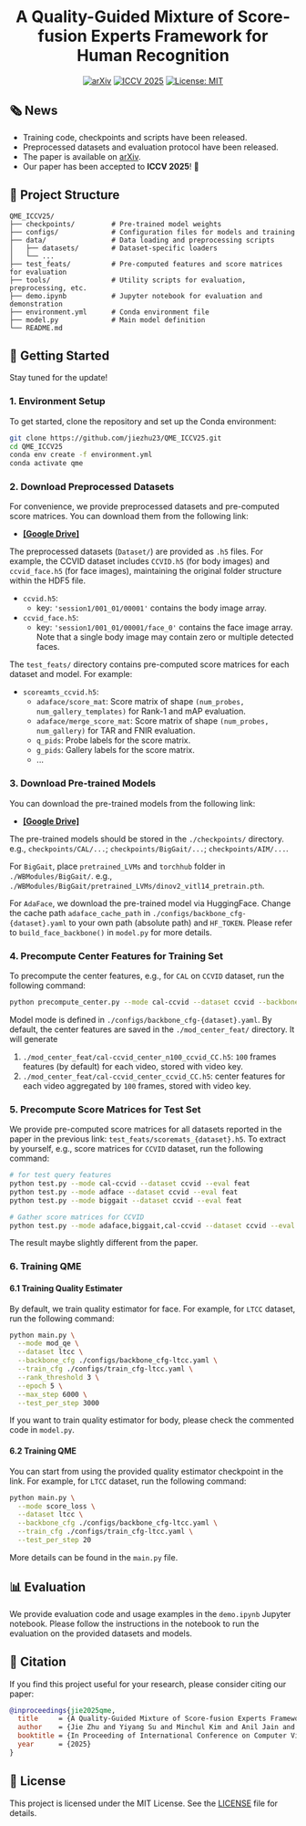 <div align='center'>

# A Quality-Guided Mixture of Score-fusion Experts Framework for Human Recognition
[![arXiv](https://img.shields.io/badge/arXiv-2508.00053-b31b1b)](https://arxiv.org/abs/2508.00053)
[![ICCV 2025](https://img.shields.io/badge/ICCV-2025-blue)](https://iccv.thecvf.com/Conferences/2025)
[![License: MIT](https://img.shields.io/badge/License-MIT-red)](https://github.com/jiezhu23/QME_ICCV25)
</div>

## 🗞️ News  
- Training code, checkpoints and scripts have been released.
- Preprocessed datasets and evaluation protocol have been released.
- The paper is available on [arXiv](https://arxiv.org/abs/2508.00053).
- Our paper has been accepted to **ICCV 2025**! 🎉

## 📂 Project Structure
```
QME_ICCV25/
├── checkpoints/         # Pre-trained model weights
├── configs/             # Configuration files for models and training
├── data/                # Data loading and preprocessing scripts
│   ├── datasets/        # Dataset-specific loaders
│   └── ...
├── test_feats/          # Pre-computed features and score matrices for evaluation
├── tools/               # Utility scripts for evaluation, preprocessing, etc.
├── demo.ipynb           # Jupyter notebook for evaluation and demonstration
├── environment.yml      # Conda environment file
├── model.py             # Main model definition
└── README.md
```

## 🚀 Getting Started
Stay tuned for the update!

### 1. Environment Setup

To get started, clone the repository and set up the Conda environment:

```bash
git clone https://github.com/jiezhu23/QME_ICCV25.git
cd QME_ICCV25
conda env create -f environment.yml
conda activate qme
```

### 2. Download Preprocessed Datasets

For convenience, we provide preprocessed datasets and pre-computed score matrices. You can download them from the following link:

- **[[Google Drive]](https://drive.google.com/drive/folders/1TBt4HrJlm-Y-IO5SA7IAamZlWvj1vHQU?usp=sharing)**

The preprocessed datasets (`Dataset/`) are provided as `.h5` files. For example, the CCVID dataset includes `CCVID.h5` (for body images) and `ccvid_face.h5` (for face images), maintaining the original folder structure within the HDF5 file.

- `ccvid.h5`:
  - key: `'session1/001_01/00001'` contains the body image array.
- `ccvid_face.h5`:
  - key: `'session1/001_01/00001/face_0'` contains the face image array. Note that a single body image may contain zero or multiple detected faces.

The `test_feats/` directory contains pre-computed score matrices for each dataset and model. For example:
- `scoreamts_ccvid.h5`:
  - `adaface/score_mat`: Score matrix of shape `(num_probes, num_gallery_templates)` for Rank-1 and mAP evaluation.
  - `adaface/merge_score_mat`: Score matrix of shape `(num_probes, num_gallery)` for TAR and FNIR evaluation.
  - `q_pids`: Probe labels for the score matrix.
  - `g_pids`: Gallery labels for the score matrix.
  - ... 

### 3. Download Pre-trained Models

You can download the pre-trained models from the following link:

- **[[Google Drive]](https://drive.google.com/drive/folders/1TBt4HrJlm-Y-IO5SA7IAamZlWvj1vHQU?usp=sharing)**

The pre-trained models should be stored in the `./checkpoints/` directory. e.g., `checkpoints/CAL/...`; `checkpoints/BigGait/...`; `checkpoints/AIM/...`.

For `BigGait`, place `pretrained_LVMs` and `torchhub` folder in `./WBModules/BigGait/`. e.g., `./WBModules/BigGait/pretrained_LVMs/dinov2_vitl14_pretrain.pth`.

For `AdaFace`, we download the pre-trained model via HuggingFace. Change the cache path `adaface_cache_path` in `./configs/backbone_cfg-{dataset}.yaml` to your own path (absolute path) and `HF_TOKEN`. Please refer to `build_face_backbone()` in `model.py` for more details.

### 4. Precompute Center Features for Training Set

To precompute the center features, e.g., for `CAL` on `CCVID` dataset, run the following command:

```bash
python precompute_center.py --mode cal-ccvid --dataset ccvid --backbone_cfg ./configs/backbone_cfg-ccvid.yaml
```

Model mode is defined in `./configs/backbone_cfg-{dataset}.yaml`. By default, the center features are saved in the `./mod_center_feat/` directory. It will generate 
1. `./mod_center_feat/cal-ccvid_center_n100_ccvid_CC.h5`: `100` frames features (by default) for each video, stored with video key.
2. `./mod_center_feat/cal-ccvid_center_ccvid_CC.h5`: center features for each video aggregated by `100` frames, stored with video key.


### 5. Precompute Score Matrices for Test Set

We provide pre-computed score matrices for all datasets reported in the paper in the previous link: `test_feats/scoremats_{dataset}.h5`. To extract by yourself, e.g., score matrices for `CCVID` dataset, run the following command:

```bash
# for test query features
python test.py --mode cal-ccvid --dataset ccvid --eval feat
python test.py --mode adface --dataset ccvid --eval feat
python test.py --mode biggait --dataset ccvid --eval feat

# Gather score matrices for CCVID
python test.py --mode adaface,biggait,cal-ccvid --dataset ccvid --eval gather
```

The result maybe slightly different from the paper.

### 6. Training QME

#### 6.1 Training Quality Estimater

By default, we train quality estimator for face. For example, for `LTCC` dataset, run the following command:
```bash
python main.py \
  --mode mod_qe \
  --dataset ltcc \
  --backbone_cfg ./configs/backbone_cfg-ltcc.yaml \
  --train_cfg ./configs/train_cfg-ltcc.yaml \
  --rank_threshold 3 \
  --epoch 5 \
  --max_step 6000 \
  --test_per_step 3000
```
If you want to train quality estimator for body, please check the commented code in `model.py`.

#### 6.2 Training QME

You can start from using the provided quality estimator checkpoint in the link. For example, for `LTCC` dataset, run the following command:
```bash
python main.py \
  --mode score_loss \
  --dataset ltcc \
  --backbone_cfg ./configs/backbone_cfg-ltcc.yaml \
  --train_cfg ./configs/train_cfg-ltcc.yaml \
  --test_per_step 20
```

More details can be found in the `main.py` file.



## 📊 Evaluation

We provide evaluation code and usage examples in the `demo.ipynb` Jupyter notebook. Please follow the instructions in the notebook to run the evaluation on the provided datasets and models.

## 📄 Citation

If you find this project useful for your research, please consider citing our paper:

```bibtex
@inproceedings{jie2025qme,
  title     = {A Quality-Guided Mixture of Score-fusion Experts Framework for Human Recognition},
  author    = {Jie Zhu and Yiyang Su and Minchul Kim and Anil Jain and Xiaoming Liu},
  booktitle = {In Proceeding of International Conference on Computer Vision (ICCV)},
  year      = {2025}
}
```

## 📜 License

This project is licensed under the MIT License. See the [LICENSE](LICENSE) file for details.


